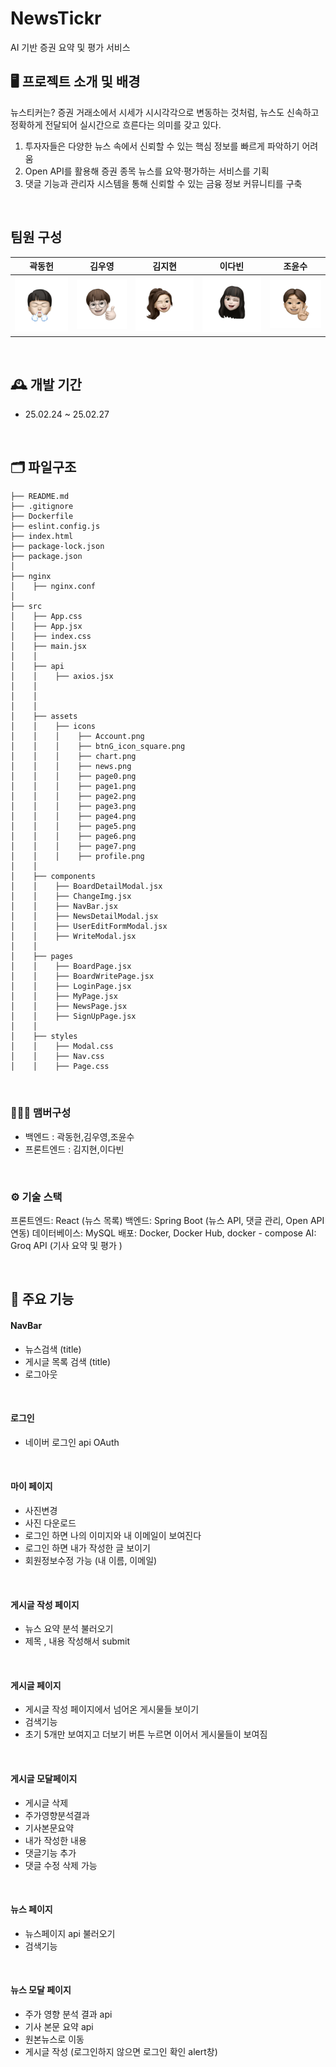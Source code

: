 # NewsTickr
AI 기반 증권 요약 및 평가 서비스


## 🖥️ 프로젝트 소개 및 배경
뉴스티커는? 증권 거래소에서 시세가 시시각각으로 변동하는 것처럼, 뉴스도 신속하고 정확하게 전달되어 실시간으로 흐른다는 의미를 갖고 있다.

1. 투자자들은 다양한 뉴스 속에서 신뢰할 수 있는 핵심 정보를 빠르게 파악하기 어려움
2. Open API를 활용해 증권 종목 뉴스를 요약·평가하는 서비스를 기획
3. 댓글 기능과 관리자 시스템을 통해 신뢰할 수 있는 금융 정보 커뮤니티를 구축

<br>

## 팀원 구성

<div align="center">

| **곽동헌** | **김우영** | **김지현** | **이다빈** | **조윤수** |
| :------: |  :------: | :------: | :------: | :------: |
| ![곽동헌](asset/a.png) | ![김우영](asset/b.png) | ![김지현](asset/c.png) | ![이다빈](asset/d.png) | ![조윤수](asset/e.png) |

</div>

<br>

## 🕰️ 개발 기간
* 25.02.24 ~ 25.02.27


<br>

## 🗂️ 파일구조
```
├── README.md
├── .gitignore
├── Dockerfile
├── eslint.config.js
├── index.html
├── package-lock.json
├── package.json
│
├── nginx
│    ├── nginx.conf
│
├── src
│    ├── App.css
│    ├── App.jsx
│    ├── index.css
│    ├── main.jsx
│    │
│    ├── api
│    │    ├── axios.jsx
│    │    
│    │    
│    │
│    ├── assets
│    │    ├── icons
│    │    │    ├── Account.png
│    │    │    ├── btnG_icon_square.png
│    │    │    ├── chart.png
│    │    │    ├── news.png
│    │    │    ├── page0.png
│    │    │    ├── page1.png
│    │    │    ├── page2.png
│    │    │    ├── page3.png
│    │    │    ├── page4.png
│    │    │    ├── page5.png
│    │    │    ├── page6.png
│    │    │    ├── page7.png
│    │    │    ├── profile.png
│    │
│    ├── components
│    │    ├── BoardDetailModal.jsx
│    │    ├── ChangeImg.jsx
│    │    ├── NavBar.jsx
│    │    ├── NewsDetailModal.jsx
│    │    ├── UserEditFormModal.jsx
│    │    ├── WriteModal.jsx
│    │
│    ├── pages
│    │    ├── BoardPage.jsx
│    │    ├── BoardWritePage.jsx
│    │    ├── LoginPage.jsx
│    │    ├── MyPage.jsx
│    │    ├── NewsPage.jsx
│    │    ├── SignUpPage.jsx
│    │
│    ├── styles
│    │    ├── Modal.css
│    │    ├── Nav.css
│    │    ├── Page.css
```
<br />

### 🧑‍🤝‍🧑 맴버구성
 - 백엔드  : 곽동헌,김우영,조윤수
 - 프론트엔드 : 김지현,이다빈

<br>

### ⚙️ 기술 스택

프론트엔드: React (뉴스 목록)
백엔드: Spring Boot (뉴스 API, 댓글 관리, Open API 연동)
데이터베이스: MySQL
배포: Docker, Docker Hub, docker - compose
AI: Groq API (기사 요약 및 평가 )

<br>

## 📌 주요 기능

#### NavBar
- 뉴스검색 (title)
- 게시글 목록 검색 (title)
- 로그아웃
<br>

#### 로그인 
- 네이버 로그인 api OAuth 
<br>

#### 마이 페이지
- 사진변경
- 사진 다운로드
- 로그인 하면 나의 이미지와 내 이메일이 보여진다
- 로그인 하면 내가 작성한 글 보이기
- 회원정보수정 가능 (내 이름, 이메일)
<br>

#### 게시글 작성 페이지
- 뉴스 요약 분석 불러오기
- 제목 , 내용 작성해서 submit
<br>

#### 게시글 페이지
- 게시글 작성 페이지에서 넘어온 게시물들 보이기
- 검색기능
- 초기 5개만 보여지고 더보기 버튼 누르면 이어서 게시물들이 보여짐
<br>

#### 게시글 모달페이지
- 게시글 삭제
- 주가영향분석결과
- 기사본문요약
- 내가 작성한 내용
- 댓글기능 추가
- 댓글 수정 삭제 가능
<br>

#### 뉴스 페이지
- 뉴스페이지 api 불러오기
- 검색기능
<br>

#### 뉴스 모달 페이지
- 주가 영향 분석 결과 api 
- 기사 본문 요약 api
- 원본뉴스로 이동
- 게시글 작성 (로그인하지 않으면 로그인 확인 alert창)
<br>
<br>

